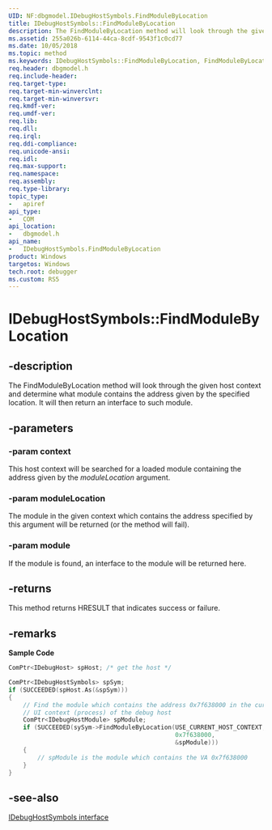 ```yaml
---
UID: NF:dbgmodel.IDebugHostSymbols.FindModuleByLocation
title: IDebugHostSymbols::FindModuleByLocation
description: The FindModuleByLocation method will look through the given host context and determine what module contains the address given by the specified location.
ms.assetid: 255a026b-6114-44ca-8cdf-9543f1c0cd77
ms.date: 10/05/2018
ms.topic: method
ms.keywords: IDebugHostSymbols::FindModuleByLocation, FindModuleByLocation, IDebugHostSymbols.FindModuleByLocation, IDebugHostSymbols::FindModuleByLocation, IDebugHostSymbols.FindModuleByLocation
req.header: dbgmodel.h
req.include-header:
req.target-type:
req.target-min-winverclnt:
req.target-min-winversvr:
req.kmdf-ver:
req.umdf-ver:
req.lib:
req.dll:
req.irql: 
req.ddi-compliance:
req.unicode-ansi:
req.idl:
req.max-support:
req.namespace:
req.assembly:
req.type-library: 
topic_type: 
-	apiref
api_type: 
-	COM
api_location: 
-	dbgmodel.h
api_name: 
-	IDebugHostSymbols.FindModuleByLocation
product: Windows
targetos: Windows
tech.root: debugger
ms.custom: RS5
---
```


# IDebugHostSymbols::FindModuleByLocation


## -description
The FindModuleByLocation method will look through the given host context and determine what module contains the address given by the specified location. It will then return an interface to such module. 

## -parameters

### -param context
This host context will be searched for a loaded module containing the address given by the *moduleLocation* argument.


### -param moduleLocation
The module in the given context which contains the address specified by this argument will be returned (or the method will fail).


### -param module
If the module is found, an interface to the module will be returned here.


## -returns
This method returns HRESULT that indicates success or failure.

## -remarks


**Sample Code**

```cpp
ComPtr<IDebugHost> spHost; /* get the host */

ComPtr<IDebugHostSymbols> spSym;
if (SUCCEEDED(spHost.As(&spSym)))
{
    // Find the module which contains the address 0x7f638000 in the current 
    // UI context (process) of the debug host
    ComPtr<IDebugHostModule> spModule;
    if (SUCCEEDED(sySym->FindModuleByLocation(USE_CURRENT_HOST_CONTEXT, 
                                              0x7f638000, 
                                              &spModule)))
    {
        // spModule is the module which contains the VA 0x7f638000
    }
}
```


## -see-also
[IDebugHostSymbols interface](nn-dbgmodel-idebughostsymbols.md)
